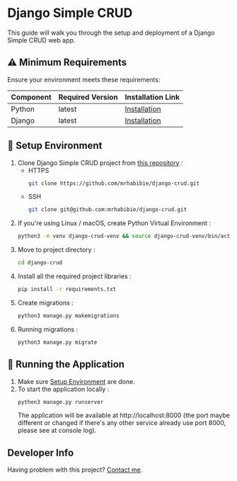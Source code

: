 # Django Simple CRUD

This guide will walk you through the setup and deployment of a Django Simple CRUD web app.

## ⚠️ Minimum Requirements

Ensure your environment meets these requirements:

| Component | Required Version | Installation Link                                       |
| --------- | ---------------- | ------------------------------------------------------- |
| Python    | latest           | [Installation](https://www.python.org/downloads/)       |
| Django    | latest           | [Installation](https://www.djangoproject.com/download/) |

## 📝 Setup Environment

1. Clone Django Simple CRUD project from [this repository](https://github.com/mrhabibie/django-crud.git) :
   - HTTPS
     ```bash
     git clone https://github.com/mrhabibie/django-crud.git
     ```
   - SSH
     ```bash
     git clone git@github.com:mrhabibie/django-crud.git
     ```
2. If you're using Linux / macOS, create Python Virtual Environment :
   ```bash
   python3 -m venv django-crud-venv && source django-crud-venv/bin/activate
   ```
3. Move to project directory :
   ```bash
   cd django-crud
   ```
4. Install all the required project libraries :
   ```bash
   pip install -r requirements.txt
   ```
5. Create migrations :
   ```bash
   python3 manage.py makemigrations
   ```
6. Running migrations :
   ```bash
   python3 manage.py migrate
   ```

## 🚀 Running the Application

1. Make sure [Setup Environment](#-setup-environment) are done.
2. To start the application locally :
   ```bash
   python3 manage.py runserver
   ```
   The application will be available at http://localhost:8000 (the port maybe different or changed if there's any other service already use port 8000, please see at console log).

## Developer Info

Having problem with this project?
[Contact me](https://wa.me/6282143603556).
